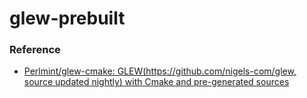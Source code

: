 glew-prebuilt
=============
### Reference
- [Perlmint/glew-cmake: GLEW(https://github.com/nigels-com/glew, source updated nightly) with Cmake and pre-generated sources](https://github.com/Perlmint/glew-cmake)
